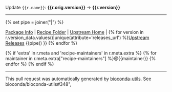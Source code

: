 Update `{{r.name}}`: **{{r.orig.version}}** &rarr; **{{r.version}}**

***

{% set pipe = joiner("|") %}

[Package Info](https://bioconda.github.io/recipes/{{r.name}}/README.html) | [Recipe Folder](https://github.com/bioconda/bioconda-recipes/tree/master/recipes/{{r.name}}) | [Upstream Home]({{r.meta.about.home}}) | {%
for version in r.version_data.values()|unique(attribute='releases_url') 
%}[Upstream Releases]({{version.releases_url}}) {{pipe() }} {% endfor %}


{% if 'extra' in r.meta and 'recipe-maintainers' in r.meta.extra %}
{% for maintainer in r.meta.extra["recipe-maintainers"] %}@{{maintainer}} {% endfor %}
{% endif %}

***

This pull request was automatically generated by [bioconda-utils](https://github.com/bioconda/bioconda-utils). 
See bioconda/bioconda-utils#348",
